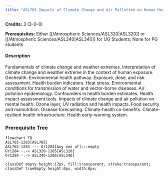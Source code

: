 ```yaml
---
title: "ASL765 Impacts of Climate Change and Air Pollution on Human Health"
---
```

**Credits:** 3 (3-0-0)

**Prerequisites:** Either [[/Atmospheric Sciences/ASL320|ASL320]] or [[/Atmospheric Sciences/ASL340|ASL340]] for UG Students; None for PG students

#### Description
Fundamentals of climate change and weather extremes. Interpretation of climate change and weather extreme in the context of human exposure. Geohealth. Environmental health pathway. Exposure, dose, and risk assessment. Health burden indicators. Heat stress. Environmental conditions for transmission of water and vector-borne diseases. Air pollution epidemiology. Confounders in health burden estimates. Health impact assessment tools. Impacts of climate change and air pollution on mental health. Ozone layer, UV radiation and health impacts. Food security and malnutrition. Disease forecasting. Climate-health co-benefits. Climate-resilient health infrastructure. Health early-warning system.

### Prerequisite Tree

```mermaid
flowchart TD
ASL765-1283[ASL765]
ASL765-1283 --- Or1284[Any one of]:::empty
Or1284 -.-> ASL320-1285[ASL320]
Or1284 -.-> ASL340-1286[ASL340]

classDef empty height:17px, fill:transparent, stroke:transparent;
classDef trueEmpty height:0px, width:0px;
```
